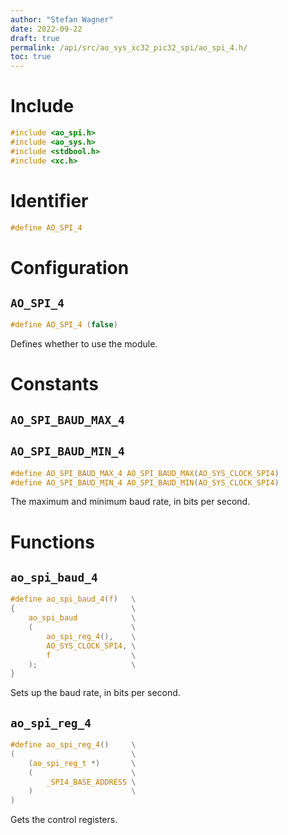 ```yaml
---
author: "Stefan Wagner"
date: 2022-09-22
draft: true
permalink: /api/src/ao_sys_xc32_pic32_spi/ao_spi_4.h/
toc: true
---
```


# Include

```c
#include <ao_spi.h>
#include <ao_sys.h>
#include <stdbool.h>
#include <xc.h>
```

# Identifier

```c
#define AO_SPI_4
```

# Configuration

## `AO_SPI_4`

```c
#define AO_SPI_4 (false)
```

Defines whether to use the module.

# Constants

## `AO_SPI_BAUD_MAX_4`
## `AO_SPI_BAUD_MIN_4`

```c
#define AO_SPI_BAUD_MAX_4 AO_SPI_BAUD_MAX(AO_SYS_CLOCK_SPI4)
#define AO_SPI_BAUD_MIN_4 AO_SPI_BAUD_MIN(AO_SYS_CLOCK_SPI4)
```

The maximum and minimum baud rate, in bits per second.

# Functions

## `ao_spi_baud_4`

```c
#define ao_spi_baud_4(f)   \
{                          \
    ao_spi_baud            \
    (                      \
        ao_spi_reg_4(),    \
        AO_SYS_CLOCK_SPI4, \
        f                  \
    );                     \
}
```

Sets up the baud rate, in bits per second.

## `ao_spi_reg_4`

```c
#define ao_spi_reg_4()     \
(                          \
    (ao_spi_reg_t *)       \
    (                      \
        _SPI4_BASE_ADDRESS \
    )                      \
)
```

Gets the control registers.
